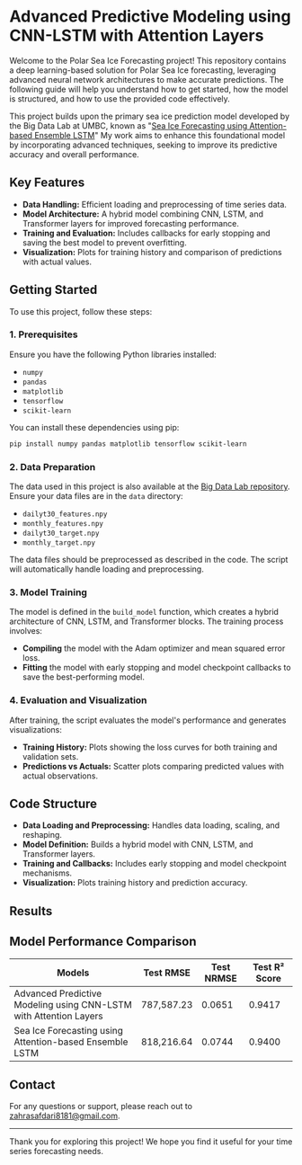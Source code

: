 # Advanced Predictive Modeling using CNN-LSTM with Attention Layers

Welcome to the Polar Sea Ice Forecasting project! This repository contains a deep learning-based solution for Polar Sea Ice forecasting, leveraging advanced neural network architectures to make accurate predictions. The following guide will help you understand how to get started, how the model is structured, and how to use the provided code effectively.

This project builds upon the primary sea ice prediction model developed by the Big Data Lab at UMBC, known as "[Sea Ice Forecasting using Attention-based Ensemble LSTM](https://github.com/big-data-lab-umbc/sea-ice-prediction/tree/main/climate-change-ai-workshop)" My work aims to enhance this foundational model by incorporating advanced techniques, seeking to improve its predictive accuracy and overall performance.

## Key Features

- **Data Handling:** Efficient loading and preprocessing of time series data.
- **Model Architecture:** A hybrid model combining CNN, LSTM, and Transformer layers for improved forecasting performance.
- **Training and Evaluation:** Includes callbacks for early stopping and saving the best model to prevent overfitting.
- **Visualization:** Plots for training history and comparison of predictions with actual values.

## Getting Started

To use this project, follow these steps:

### 1. Prerequisites

Ensure you have the following Python libraries installed:
- `numpy`
- `pandas`
- `matplotlib`
- `tensorflow`
- `scikit-learn`

You can install these dependencies using pip:

```bash
pip install numpy pandas matplotlib tensorflow scikit-learn
```

### 2. Data Preparation

The data used in this project is also available at the [Big Data Lab repository](https://github.com/big-data-lab-umbc/sea-ice-prediction/tree/main/climate-change-ai-workshop/data).
Ensure your data files are in the `data` directory:
- `dailyt30_features.npy`
- `monthly_features.npy`
- `dailyt30_target.npy`
- `monthly_target.npy`

The data files should be preprocessed as described in the code. The script will automatically handle loading and preprocessing.

### 3. Model Training

The model is defined in the `build_model` function, which creates a hybrid architecture of CNN, LSTM, and Transformer blocks. The training process involves:

- **Compiling** the model with the Adam optimizer and mean squared error loss.
- **Fitting** the model with early stopping and model checkpoint callbacks to save the best-performing model.


### 4. Evaluation and Visualization

After training, the script evaluates the model's performance and generates visualizations:

- **Training History:** Plots showing the loss curves for both training and validation sets.
- **Predictions vs Actuals:** Scatter plots comparing predicted values with actual observations.

## Code Structure

- **Data Loading and Preprocessing:** Handles data loading, scaling, and reshaping.
- **Model Definition:** Builds a hybrid model with CNN, LSTM, and Transformer layers.
- **Training and Callbacks:** Includes early stopping and model checkpoint mechanisms.
- **Visualization:** Plots training history and prediction accuracy.


## Results

## Model Performance Comparison

| Models                                                                 | Test RMSE         | Test NRMSE       | Test R² Score |
|------------------------------------------------------------------------|--------------------|------------------|---------------|
| Advanced Predictive Modeling using CNN-LSTM with Attention Layers    | 787,587.23        | 0.0651           | 0.9417        |
| Sea Ice Forecasting using Attention-based Ensemble LSTM                | 818,216.64        | 0.0744           | 0.9400        |





## Contact

For any questions or support, please reach out to [zahrasafdari8181@gmail.com](mailto:zahrasafdari8181@gmail.com).

---

Thank you for exploring this project! We hope you find it useful for your time series forecasting needs.
